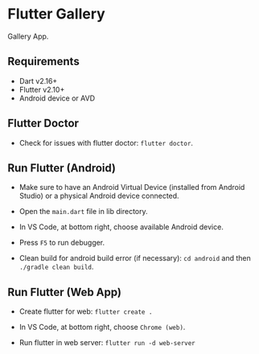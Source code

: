 # Flutter Gallery

Gallery App.

## Requirements

- Dart v2.16+
- Flutter v2.10+
- Android device or AVD

## Flutter Doctor

- Check for issues with flutter doctor: ```flutter doctor```.

## Run Flutter (Android)

- Make sure to have an Android Virtual Device (installed from Android Studio) or a physical Android device connected.

- Open the ```main.dart``` file in lib directory.

- In VS Code, at bottom right, choose available Android device.

- Press ```F5``` to run debugger.

- Clean build for android build error (if necessary): ```cd android``` and then ```./gradle clean build```.

## Run Flutter (Web App)

- Create flutter for web: ```flutter create .```

- In VS Code, at bottom right, choose ```Chrome (web)```.

- Run flutter in web server: ```flutter run -d web-server```
